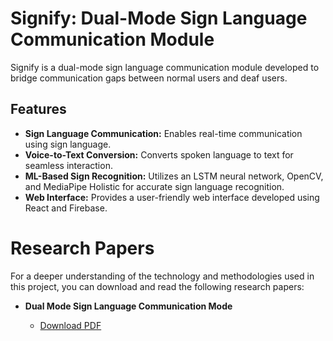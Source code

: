 # Signify: Dual-Mode Sign Language Communication Module

Signify is a dual-mode sign language communication module developed to bridge communication gaps between normal users and deaf users.

## Features

- **Sign Language Communication:** Enables real-time communication using sign language.
- **Voice-to-Text Conversion:** Converts spoken language to text for seamless interaction.
- **ML-Based Sign Recognition:** Utilizes an LSTM neural network, OpenCV, and MediaPipe Holistic for accurate sign language recognition.
- **Web Interface:** Provides a user-friendly web interface developed using React and Firebase.

# Research Papers

For a deeper understanding of the technology and methodologies used in this project, you can download and read the following research papers:

- **Dual Mode Sign Language Communication Mode**
    
  - [Download PDF](<Dual Mode Sign Language Communication.pdf>)
